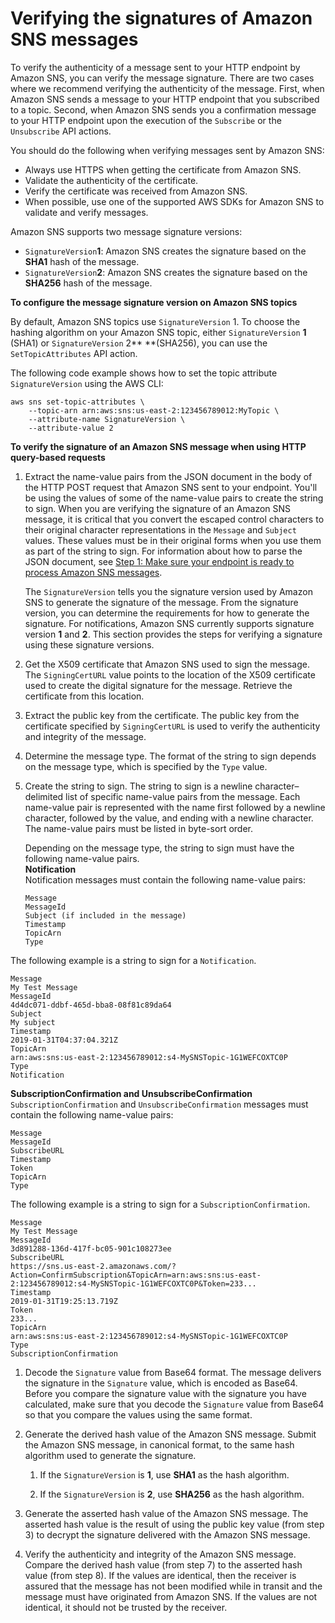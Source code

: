 # Verifying the signatures of Amazon SNS messages<a name="sns-verify-signature-of-message"></a>

To verify the authenticity of a message sent to your HTTP endpoint by Amazon SNS, you can verify the message signature\. There are two cases where we recommend verifying the authenticity of the message\. First, when Amazon SNS sends a message to your HTTP endpoint that you subscribed to a topic\. Second, when Amazon SNS sends you a confirmation message to your HTTP endpoint upon the execution of the `Subscribe` or the `Unsubscribe` API actions\.

You should do the following when verifying messages sent by Amazon SNS:
+ Always use HTTPS when getting the certificate from Amazon SNS\.
+ Validate the authenticity of the certificate\.
+ Verify the certificate was received from Amazon SNS\.
+ When possible, use one of the supported AWS SDKs for Amazon SNS to validate and verify messages\.

Amazon SNS supports two message signature versions: 
+ `SignatureVersion`**1**: Amazon SNS creates the signature based on the **SHA1** hash of the message\. 
+ `SignatureVersion`**2**: Amazon SNS creates the signature based on the **SHA256** hash of the message\. 

**To configure the message signature version on Amazon SNS topics**

By default, Amazon SNS topics use `SignatureVersion` 1\. To choose the hashing algorithm on your Amazon SNS topic, either `SignatureVersion` **1** \(SHA1\) or `SignatureVersion` 2** **\(SHA256\), you can use the `SetTopicAttributes` API action\.

The following code example shows how to set the topic attribute `SignatureVersion` using the AWS CLI:

```
aws sns set-topic-attributes \
    --topic-arn arn:aws:sns:us-east-2:123456789012:MyTopic \
    --attribute-name SignatureVersion \
    --attribute-value 2
```

**To verify the signature of an Amazon SNS message when using HTTP query\-based requests**

1. Extract the name\-value pairs from the JSON document in the body of the HTTP POST request that Amazon SNS sent to your endpoint\. You'll be using the values of some of the name\-value pairs to create the string to sign\. When you are verifying the signature of an Amazon SNS message, it is critical that you convert the escaped control characters to their original character representations in the `Message` and `Subject` values\. These values must be in their original forms when you use them as part of the string to sign\. For information about how to parse the JSON document, see [Step 1: Make sure your endpoint is ready to process Amazon SNS messages](SendMessageToHttp.prepare.md)\. 

   The `SignatureVersion` tells you the signature version used by Amazon SNS to generate the signature of the message\. From the signature version, you can determine the requirements for how to generate the signature\. For notifications, Amazon SNS currently supports signature version **1** and **2**\. This section provides the steps for verifying a signature using these signature versions\.

1. Get the X509 certificate that Amazon SNS used to sign the message\. The `SigningCertURL` value points to the location of the X509 certificate used to create the digital signature for the message\. Retrieve the certificate from this location\. 

1. Extract the public key from the certificate\. The public key from the certificate specified by `SigningCertURL` is used to verify the authenticity and integrity of the message\. 

1. Determine the message type\. The format of the string to sign depends on the message type, which is specified by the `Type` value\.

1. Create the string to sign\. The string to sign is a newline character–delimited list of specific name\-value pairs from the message\. Each name\-value pair is represented with the name first followed by a newline character, followed by the value, and ending with a newline character\. The name\-value pairs must be listed in byte\-sort order\.

   Depending on the message type, the string to sign must have the following name\-value pairs\.  
**Notification**  
Notification messages must contain the following name\-value pairs:  

   ```
   Message
   MessageId
   Subject (if included in the message)
   Timestamp
   TopicArn
   Type
   ```
The following example is a string to sign for a `Notification`\.  

   ```
   Message
   My Test Message
   MessageId
   4d4dc071-ddbf-465d-bba8-08f81c89da64
   Subject
   My subject
   Timestamp
   2019-01-31T04:37:04.321Z
   TopicArn
   arn:aws:sns:us-east-2:123456789012:s4-MySNSTopic-1G1WEFCOXTC0P
   Type
   Notification
   ```  
**SubscriptionConfirmation and UnsubscribeConfirmation**  
`SubscriptionConfirmation` and `UnsubscribeConfirmation` messages must contain the following name\-value pairs:  

   ```
   Message
   MessageId
   SubscribeURL
   Timestamp
   Token
   TopicArn
   Type
   ```
The following example is a string to sign for a `SubscriptionConfirmation`\.  

   ```
   Message
   My Test Message
   MessageId
   3d891288-136d-417f-bc05-901c108273ee
   SubscribeURL
   https://sns.us-east-2.amazonaws.com/?Action=ConfirmSubscription&TopicArn=arn:aws:sns:us-east-2:123456789012:s4-MySNSTopic-1G1WEFCOXTC0P&Token=233...
   Timestamp
   2019-01-31T19:25:13.719Z
   Token
   233...
   TopicArn
   arn:aws:sns:us-east-2:123456789012:s4-MySNSTopic-1G1WEFCOXTC0P
   Type
   SubscriptionConfirmation
   ```

1. Decode the `Signature` value from Base64 format\. The message delivers the signature in the `Signature` value, which is encoded as Base64\. Before you compare the signature value with the signature you have calculated, make sure that you decode the `Signature` value from Base64 so that you compare the values using the same format\.

1. Generate the derived hash value of the Amazon SNS message\. Submit the Amazon SNS message, in canonical format, to the same hash algorithm used to generate the signature\.

   1. If the `SignatureVersion` is **1**, use **SHA1** as the hash algorithm\.

   1. If the `SignatureVersion` is **2**, use **SHA256** as the hash algorithm\.

1. Generate the asserted hash value of the Amazon SNS message\. The asserted hash value is the result of using the public key value \(from step 3\) to decrypt the signature delivered with the Amazon SNS message\. 

1. Verify the authenticity and integrity of the Amazon SNS message\. Compare the derived hash value \(from step 7\) to the asserted hash value \(from step 8\)\. If the values are identical, then the receiver is assured that the message has not been modified while in transit and the message must have originated from Amazon SNS\. If the values are not identical, it should not be trusted by the receiver\. 